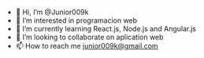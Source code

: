 - 👋 Hi, I’m @Junior009k
- 👀 I’m interested in programacion web
- 🌱 I’m currently learning React.js, Node.js and Angular.js
- 💞️ I’m looking to collaborate on aplication web
- 📫 How to reach me junior009k@gmail.com

<!---
Junior009k/Junior009k is a ✨ special ✨ repository because its `README.md` (this file) appears on your GitHub profile.
You can click the Preview link to take a look at your changes.
--->
